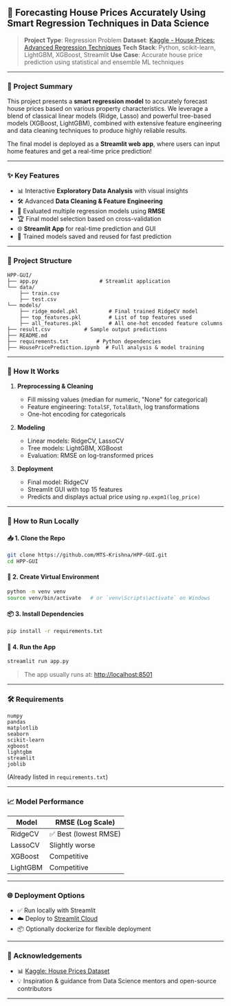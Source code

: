 ## 🏡 Forecasting House Prices Accurately Using Smart Regression Techniques in Data Science

> **Project Type**: Regression Problem
> **Dataset**: [Kaggle - House Prices: Advanced Regression Techniques](https://www.kaggle.com/competitions/house-prices-advanced-regression-techniques)
> **Tech Stack**: Python, scikit-learn, LightGBM, XGBoost, Streamlit
> **Use Case**: Accurate house price prediction using statistical and ensemble ML techniques

---

### 🧠 Project Summary

This project presents a **smart regression model** to accurately forecast house prices based on various property characteristics. We leverage a blend of classical linear models (Ridge, Lasso) and powerful tree-based models (XGBoost, LightGBM), combined with extensive feature engineering and data cleaning techniques to produce highly reliable results.

The final model is deployed as a **Streamlit web app**, where users can input home features and get a real-time price prediction!

---

### ✨ Key Features

* 📊 Interactive **Exploratory Data Analysis** with visual insights
* 🛠️ Advanced **Data Cleaning & Feature Engineering**
* 🧪 Evaluated multiple regression models using **RMSE**
* 🏆 Final model selection based on cross-validation
* 🌐 **Streamlit App** for real-time prediction and GUI
* 💾 Trained models saved and reused for fast prediction

---

### 📂 Project Structure

```
HPP-GUI/
├── app.py                    # Streamlit application
└── data/
    ├── train.csv
    ├── test.csv
└── models/
    ├── ridge_model.pkl          # Final trained RidgeCV model
    ├── top_features.pkl         # List of top features used
    ├── all_features.pkl         # All one-hot encoded feature columns
├── result.csv           # Sample output predictions
├── README.md
├── requirements.txt         # Python dependencies
├── HousePricePrediction.ipynb  # Full analysis & model training
```

---

### 🔧 How It Works

1. **Preprocessing & Cleaning**

   * Fill missing values (median for numeric, "None" for categorical)
   * Feature engineering: `TotalSF`, `TotalBath`, log transformations
   * One-hot encoding for categoricals
2. **Modeling**

   * Linear models: RidgeCV, LassoCV
   * Tree models: LightGBM, XGBoost
   * Evaluation: RMSE on log-transformed prices
3. **Deployment**

   * Final model: RidgeCV
   * Streamlit GUI with top 15 features
   * Predicts and displays actual price using `np.expm1(log_price)`

---

### 🚀 How to Run Locally

#### 📥 1. Clone the Repo

```bash
git clone https://github.com/MTS-Krishna/HPP-GUI.git
cd HPP-GUI
```

#### 🐍 2. Create Virtual Environment

```bash
python -m venv venv
source venv/bin/activate   # or `venv\Scripts\activate` on Windows
```

#### 📦 3. Install Dependencies

```bash
pip install -r requirements.txt
```

#### 🎯 4. Run the App

```bash
streamlit run app.py
```

> The app usually runs at: [http://localhost:8501](http://localhost:8501)

---

### 🛠 Requirements

```
numpy
pandas
matplotlib
seaborn
scikit-learn
xgboost
lightgbm
streamlit
joblib
```

(Already listed in `requirements.txt`)

---

### 📈 Model Performance

| Model    | RMSE (Log Scale)     |
| -------- | -------------------- |
| RidgeCV  | ✅ Best (lowest RMSE) |
| LassoCV  | Slightly worse       |
| XGBoost  | Competitive          |
| LightGBM | Competitive          |

---

### 🌐 Deployment Options

* ✅ Run locally with Streamlit
* ☁️ Deploy to [Streamlit Cloud](https://streamlit.io/cloud)
* 📦 Optionally dockerize for flexible deployment

---

### 🤝 Acknowledgements

* 📊 [Kaggle: House Prices Dataset](https://www.kaggle.com/competitions/house-prices-advanced-regression-techniques)
* 💡 Inspiration & guidance from Data Science mentors and open-source contributors

---
